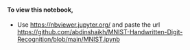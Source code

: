 #### To view this notebook,
- Use https://nbviewer.jupyter.org/
and paste the url https://github.com/abdinshaikh/MNIST-Handwritten-Digit-Recognition/blob/main/MNIST.ipynb
